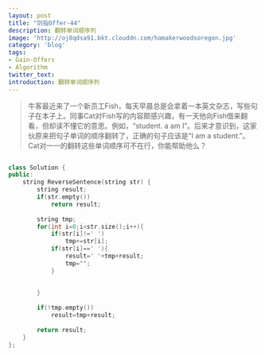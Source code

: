 ```yaml
---
layout: post
title: "剑指Offer-44"
description: 翻转单词顺序列
image: 'http://oj8qdsa91.bkt.clouddn.com/hamakerwoodsoregon.jpg'
category: 'blog'
tags:
- Gain-Offers
- Algorithm
twitter_text: 
introduction: 翻转单词顺序列
---
```



> 牛客最近来了一个新员工Fish，每天早晨总是会拿着一本英文杂志，写些句子在本子上。同事Cat对Fish写的内容颇感兴趣，有一天他向Fish借来翻看，但却读不懂它的意思。例如，“student. a am I”。后来才意识到，这家伙原来把句子单词的顺序翻转了，正确的句子应该是“I am a student.”。Cat对一一的翻转这些单词顺序可不在行，你能帮助他么？


```cpp

class Solution {
public:
    string ReverseSentence(string str) {
        string result;
        if(str.empty())
            return result;
         
        string tmp;
        for(int i=0;i<str.size();i++){
            if(str[i]!=' ')
                tmp+=str[i];
            if(str[i]==' '){
                result=' '+tmp+result;
                tmp="";
            }
             
                 
        }
         
        if(!tmp.empty())
            result=tmp+result;
         
        return result;
    }
};

```
